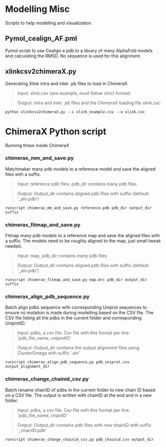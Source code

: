 # Modelling Misc
Scripts to help modelling and visualization


## Pymol_cealign_AF.pml
Pymol script to use Cealign a pdb to a library of many AlphaFold models and calculating the RMSD. No sequence is used for this alignment.



## xlinkcsv2chimeraX.py 
Generating Xlink intra and inter .pb files to load in ChimeraX

> Input: xlink.csv (see example, must follow strict format)

> Output: intra and inter .pb files and the ChimeraX loading file xlink.cxc

  	python xlinkcsv2chimeraX.py --i xlink_example.csv --o xlink.cxc
  
  

# ChimeraX Python script
Running these inside ChimeraX

### chimerax_mm_and_save.py
Matchmaker many pdb models to a reference model and save the aligned files with a suffix.

> Input: reference pdb files, pdb_dir contains many pdb files

> Output: Output_dir contains aligned pdb files with suffix (default: '_aln.pdb')

  	runscript chimerax_mm_and_save.py reference.pdb pdb_dir output_dir suffix
  
  
### chimerax_fitmap_and_save.py
Fitmap many pdb models to a reference map and save the aligned files with a suffix.
The models need to be roughly aligned to the map, just small tweak needed.

> Input: map, pdb_dir contains many pdb files

> Output: Output_dir contains aligned pdb files with suffix (default: '_aln.pdb')

  	runscript chimerax_fitmap_and_save.py map.mrc pdb_dir output_dir suffix
  
  
### chimerax_align_pdb_sequence.py
Batch align pdbs sequence with corresponding Uniprot sequences to ensure no mutation is made during modelling based on the CSV file. The CSV file listing all the pdbs in the current folder and corresponding UniprotID.

> Input: pdbs, a csv file. Csv file with this format per line: 'pdb_file_name, uniprotID' 

> Output: Output_dir contains the output alignment files using ClusterOmega with suffix '.aln'

  	runscript chimerax_align_pdb_sequence.py pdb_uniprot.csv output_alignment_dir
  
  
### chimerax_change_chainid_csv.py
Batch rename chainID of pdbs in the current folder to new chain ID based on a CSV file. The output is written with chainID at the end and in a new folder.

> Input: pdbs, a csv file. Csv file with this format per line: 'pdb_file_name, chainID' 

> Output: Output_dir contains pdb files with new chainID with suffix '_chainID.pdb'

  	runscript chimerax_change_chainid_csv.py pdb_chainid.csv output_dir
  

  

 

  


